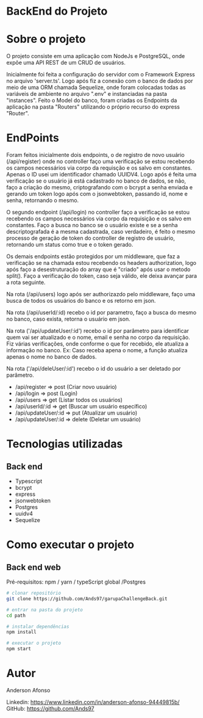 # BackEnd do Projeto 


# Sobre o projeto

O projeto consiste em uma aplicação com NodeJs e PostgreSQL, onde expõe uma API REST de um CRUD de usuários.

Inicialmente foi feita a configuração do servidor com o Framework Express no arquivo 'server.ts'. Logo após fiz a conexão com o banco de dados por meio de uma ORM chamada Sequelize, onde foram colocadas todas as variáveis de ambiente no arquivo ".env" e instanciadas na pasta "instances".
Feito o Model do banco, foram criadas os Endpoints da aplicação na pasta "Routers" utilizando o próprio recurso do express "Router".

# EndPoints

Foram feitos inicialmente dois endpoints, o de registro de novo usuário (/api/register) onde no controller faço uma verificação se estou recebendo os campos necessários via corpo da requisção e os salvo em constantes. Apenas o ID usei um identificador chamado UUIDV4.
Logo após é feita uma verificação se o usuário já está cadastrado no banco de dados, se não, faço a criação do mesmo, criptografando com o bcrypt a senha enviada e gerando um token logo após com o jsonwebtoken, passando id, nome e senha, retornando o mesmo.

O segundo endpoint (/api/login) no controller faço a verificação se estou recebendo os campos necessários via corpo da requisição e os salvo em constantes. Faço a busca no banco se o usuário existe e se a senha descriptografada é a mesma cadastrada, caso verdadeiro, é feito o mesmo processo de geração de token do controller de registro de usuário, retornando um status como true e o token gerado.

Os demais endpoints estão protegidos por um middleware, que faz a verificação se na chamada estou recebendo os headers authorization, logo após faço a desestruturação do array que é "criado" após usar o metodo split(). Faço a verificação do token, caso seja válido, ele deixa avançar para a rota seguinte.

Na rota (/api/users) logo após ser authorizazdo pelo middleware, faço uma busca de todos os usuários do banco e os retorno em json.

Na rota (/api/userId/:id) recebo o id por parametro, faço a busca do mesmo no banco, caso exista, retorna o usuário em json.

Na rota ('/api/updateUser/:id') recebo o id por parâmetro para identificar quem vai ser atualizado e o nome, email e senha no corpo da requisição. Fiz várias verificações, onde conforme o que for recebido, ele atualiza a informação no banco. Ex: Caso receba apena o nome, a função atualiza apenas o nome no banco de dados.

Na rota ('/api/deleUser/:id') recebo o id do usuário a ser deletado por parâmetro.

- /api/register => post (Criar novo usuário)
- /api/login => post (Login)
- /api/users => get (Listar todos os usuários)
- /api/userId/:id => get (Buscar um usuário específico)
- /api/updateUser/:id => put (Atualizar um usuário)
- /api/updateUser/:id => delete (Deletar um usuário)


# Tecnologias utilizadas

## Back end
- Typescript
- bcrypt
- express
- jsonwebtoken
- Postgres
- uuidv4
- Sequelize

# Como executar o projeto


## Back end web
Pré-requisitos: npm / yarn / typeScript global /Postgres

```bash
# clonar repositório
git clone https://github.com/Ands97/garupaChallengeBack.git

# entrar na pasta do projeto 
cd path

# instalar dependências
npm install

# executar o projeto
npm start
```

# Autor

Anderson Afonso

Linkedin: https://www.linkedin.com/in/anderson-afonso-94449815b/
GitHub: https://github.com/Ands97
